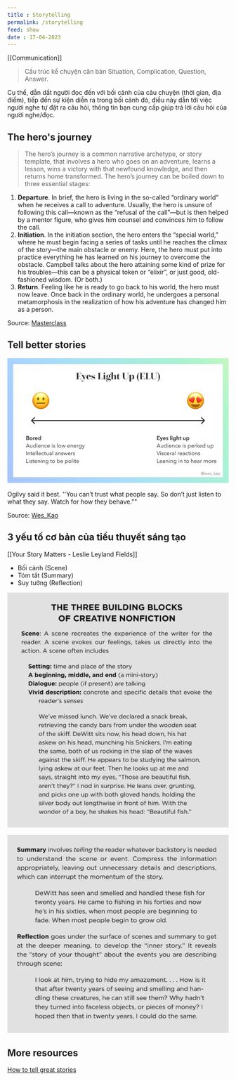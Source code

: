 ```yaml
---
title : Storytelling
permalink: /storytelling
feed: show
date : 17-04-2023
---
```


[[Communication]]

> Cấu trúc kể chuyện căn bản Situation, Complication, Question, Answer. 

Cụ thể, dẫn dắt người đọc đến với bối cảnh của câu chuyện (thời gian, địa điểm), tiếp đến sự kiện diễn ra trong bối cảnh đó, điều này dẫn tới việc người nghe tự đặt ra câu hỏi, thông tin bạn cung cấp giúp trả lời câu hỏi của người nghe/đọc.

## The hero's journey

> The hero’s journey is a common narrative archetype, or story template, that involves a hero who goes on an adventure, learns a lesson, wins a victory with that newfound knowledge, and then returns home transformed. The hero’s journey can be boiled down to three essential stages:

1. **Departure**. In brief, the hero is living in the so-called “ordinary world” when he receives a call to adventure. Usually, the hero is unsure of following this call—known as the “refusal of the call”—but is then helped by a mentor figure, who gives him counsel and convinces him to follow the call.
2. **Initiation**. In the initiation section, the hero enters the “special world,” where he must begin facing a series of tasks until he reaches the climax of the story—the main obstacle or enemy. Here, the hero must put into practice everything he has learned on his journey to overcome the obstacle. Campbell talks about the hero attaining some kind of prize for his troubles—this can be a physical token or “elixir”, or just good, old-fashioned wisdom. (Or both.)
3. **Return**. Feeling like he is ready to go back to his world, the hero must now leave. Once back in the ordinary world, he undergoes a personal metamorphosis in the realization of how his adventure has changed him as a person.

Source: [Masterclass](https://www.masterclass.com/articles/writing-101-what-is-the-heros-journey#17-steps-of-the-heros-journey)

## Tell better stories

![](src/Pasted%20image%2020230417231959.png)

Ogilvy said it best. ''You can’t trust what people say. So don’t just listen to what they say. Watch for how they behave.""

Source: [Wes_Kao](https://twitter.com/wes_kao/status/1495065668546408456)

## 3 yếu tố cơ bản của tiểu thuyết sáng tạo 
[[Your Story Matters - Leslie Leyland Fields]]
- Bối cảnh (Scene)
- Tóm tắt (Summary)
- Suy tưởng (Reflection)

![](src/Pasted%20image%2020221130051432.png)

![](src/Pasted%20image%2020221130051515.png)

## More resources
[How to tell great stories](https://www.julian.com/blog/storytelling)
